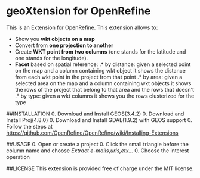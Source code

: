 geoXtension for OpenRefine
======================================

This is an Extension for OpenRefine.
This extension allows to:
- Show you **wkt objects on a map**
- Convert from **one projection to another**
- Create **WKT point from two columns** (one stands for the latitude and one stands for the longitude).
- **Facet** based on spatial reference:
.* by distance: given a selected point on the map and a column containing wkt object it shows the distance from each wkt point in the project from that point
.* by area: given a selected area on the map and a column containing wkt objects it shows the rows of the project that belong to that area and the rows that doesn't
.* by type: given a wkt columns it shows you the rows clusterized for the type

##INSTALLATION
0. Download and Install GEOS(3.4.2)
0. Download and Install Proj(4.8.0)
0. Download and Install GDAL(1.9.2) with GEOS support
0. Follow the steps at https://github.com/OpenRefine/OpenRefine/wiki/Installing-Extensions

##USAGE
0. Open or create a project
0. Click the small triangle before the column name and choose *Extract e-mails,urls,etx...*
0. Choose the interest operation

##LICENSE
This extension is provided free of charge under the MIT license.
